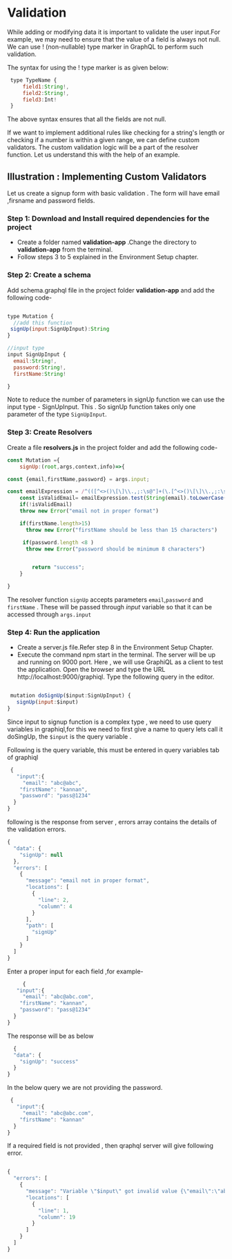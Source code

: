 
# Validation

 While adding or modifying data it is important to validate the user input.For example, we may need to ensure that the value of a field is always not null. We can use ! (non-nullable) type marker in GraphQL to perform such validation.

The syntax for using the ! type marker is as given below:

 ```javascript
  type TypeName {
      field1:String!,
      field2:String!,
      field3:Int!
  }

```

The above syntax ensures that all the fields are not null.

If we want to implement additional rules like checking for a string's length or checking if a number is within a given range, we can define custom validators. The custom validation logic will be a part of the resolver function. Let us understand this with the help of an example.

 ## Illustration : Implementing Custom Validators
 Let us create a signup form with basic validation . The form will have email ,firsname and password fields.

 ### Step 1: Download and Install required dependencies for the project  
- Create a folder named **validation-app** .Change the directory to **validation-app** from the terminal.
- Follow steps 3 to 5 explained in the Environment Setup chapter.
   
 ### Step 2: Create a schema  
 Add schema.graphql file in the project folder **validation-app** and add the following code-
 
  ```javascript

type Mutation {
    //add this function
   signUp(input:SignUpInput):String
}

//input type
input SignUpInput {
    email:String!,
    password:String!,
    firstName:String!

}


```
Note to reduce the number of parameters in signUp function we can use the input type - SignUpInput. This . So signUp function takes only one parameter of the type `SignUpInput`.  

### Step 3: Create Resolvers  
Create a file **resolvers.js** in the project folder and add the following code-

```javascript
const Mutation ={
    signUp:(root,args,context,info)=>{

const {email,firstName,password} = args.input;

const emailExpression = /^(([^<>()\[\]\\.,;:\s@"]+(\.[^<>()\[\]\\.,;:\s@"]+)*)|(".+"))@((\[[0-9]{1,3}\.[0-9]{1,3}\.[0-9]{1,3}\.[0-9]{1,3}\])|(([a-zA-Z\-0-9]+\.)+[a-zA-Z]{2,}))$/;
    const isValidEmail= emailExpression.test(String(email).toLowerCase())
    if(!isValidEmail)
    throw new Error("email not in proper format")

    if(firstName.length>15)
      throw new Error("firstName should be less than 15 characters")

     if(password.length <8 )
      throw new Error("password should be minimum 8 characters")


        return "success";
    }

}

```
The resolver function `signUp` accepts parameters `email`,`password` and `firstName` . These will be passed through *input* variable so that it can be accessed through `args.input`


### Step 4: Run the application

- Create a server.js file.Refer step 8 in the Environment Setup Chapter. 
- Execute the command npm start in the terminal. The server will be up and running on 9000 port. Here , we will use GraphiQL as a client   to test the application.
Open the browser and type the URL http://localhost:9000/graphiql. Type the following query in the editor.

```javascript

 mutation doSignUp($input:SignUpInput) {
   signUp(input:$input)
}


```

Since input to signup function is a complex type , we need to use query variables in graphiql,for this we need to first give a name to query lets call it doSingUp, the `$input` is the query variable .

Following is the query variable, this must be entered in query variables tab of graphiql

```javascript
 {
   "input":{
     "email": "abc@abc",
    "firstName": "kannan",
    "password": "pass@1234"
  }
}

```

following is the response from server , errors array contains the details of the validation errors.

```javascript
{
  "data": {
    "signUp": null
  },
  "errors": [
    {
      "message": "email not in proper format",
      "locations": [
        {
          "line": 2,
          "column": 4
        }
      ],
      "path": [
        "signUp"
      ]
    }
  ]
}


```

Enter a proper input for each field ,for example-

```javascript
     {
   "input":{
     "email": "abc@abc.com",
    "firstName": "kannan",
    "password": "pass@1234"
  }
}

```

The response will be as below

```javascript
  {
  "data": {
    "signUp": "success"
  }
}

```

In the below query we are not providing the password.

```javascript
 {
   "input":{
     "email": "abc@abc.com",
    "firstName": "kannan"
  }
}

```

If a required field is not provided , then qraphql server will give following error.

```javascript

{
  "errors": [
    {
      "message": "Variable \"$input\" got invalid value {\"email\":\"abc@abc.com\",\"firstName\":\"kannan\"}; Field value.password of required type String! was not provided.",
      "locations": [
        {
          "line": 1,
          "column": 19
        }
      ]
    }
  ]
}

```
